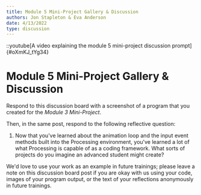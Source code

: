 ```yaml
---
title: Module 5 Mini-Project Gallery & Discussion
authors: Jon Stapleton & Eva Anderson
date: 4/13/2022
type: discussion
---
```


::youtube[A video explaining the module 5 mini-project discussion prompt]{#oXmKJ_tYg34}

# Module 5 Mini-Project Gallery & Discussion

Respond to this discussion board with a screenshot of a program that you created for the *Module 3 Mini-Project*.

Then, in the same post, respond to the following reflective question:

1. Now that you've learned about the animation loop and the input event methods built into the Processing environment, you've learned a lot of what Processing is capable of as a coding framework. What sorts of projects do you imagine an advanced student might create?

We'd love to use your work as an example in future trainings; please leave a note on this discussion board post if you are okay with us using your code, images of your program output, or the text of your reflections anonymously in future trainings.